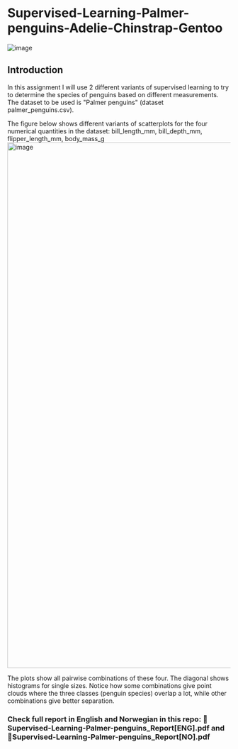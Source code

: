 # Supervised-Learning-Palmer-penguins-Adelie-Chinstrap-Gentoo
![image](https://github.com/AlmazErmilov/Supervised-Learning-Palmer-penguins-Adelie-Chinstrap-Gentoo/assets/64559090/9a7c0ecc-5854-415b-9da4-4f960f5fb666)
## Introduction

In this assignment I will use 2 different variants of supervised learning to try to determine the species of penguins based on different measurements. The dataset to be used is "Palmer penguins" (dataset palmer_penguins.csv).

The figure below shows different variants of scatterplots for the four numerical quantities in the dataset: bill_length_mm, bill_depth_mm, flipper_length_mm, body_mass_g
<img width="1186" alt="image" src="https://github.com/AlmazErmilov/Supervised-Learning-Palmer-penguins-Adelie-Chinstrap-Gentoo/assets/64559090/74dd1ff4-373f-4753-913b-c8fab6eddc3d">

The plots show all pairwise combinations of these four. The diagonal shows histograms for single sizes. Notice how some combinations give point clouds where the three classes (penguin species) overlap a lot, while other combinations give better separation.

### Check full report in English and Norwegian in this repo: 📄Supervised-Learning-Palmer-penguins_Report[ENG].pdf and 📄Supervised-Learning-Palmer-penguins_Report[NO].pdf

